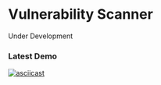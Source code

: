 # Vulnerability Scanner

Under Development

### Latest Demo
[![asciicast](https://asciinema.org/a/411920.svg)](https://asciinema.org/a/411920)